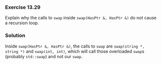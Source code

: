 ### Exercise 13.29

Explain why the calls to `swap` inside `swap(HasPtr &, HasPtr &)` do not cause a
recursion loop.

### Solution

Inside `swap(HasPtr &, HasPtr &)`, the calls to `swap` are `swap(string *,
string *)` and `swap(int, int)`, which will call those overloaded `swap`s
(probably `std::swap`) and not our `swap`.
